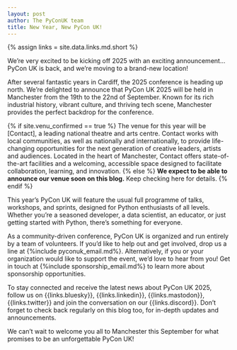```yaml
---
layout: post
author: The PyConUK team
title: New Year, New PyCon UK!
---
```


{% assign links = site.data.links.md.short %}

We’re very excited to be kicking off 2025 with an exciting announcement… PyCon
UK is back, and we’re moving to a brand-new location!

After several fantastic years in Cardiff, the 2025 conference is heading up
north. We’re delighted to announce that PyCon UK 2025 will be held in
Manchester from the 19th to the 22nd of September. Known for its rich
industrial history, vibrant culture, and thriving tech scene, Manchester
provides the perfect backdrop for the conference.

{% if site.venu_confirmed == true %}
The venue for this year will be [Contact], a leading national theatre and arts
centre. Contact works with local communities, as well as nationally and
internationally, to provide life-changing opportunities for the next generation
of creative leaders, artists and audiences. Located in the heart of Manchester,
Contact offers state-of-the-art facilities and a welcoming, accessible space
designed to facilitate collaboration, learning, and innovation.
{% else %}
**We expect to be able to announce our venue soon on this blog.** Keep checking
here for details.
{% endif %}

This year’s PyCon UK will feature the usual full programme of talks, workshops,
and sprints, designed for Python enthusiasts of all levels. Whether you’re a
seasoned developer, a data scientist, an educator, or just getting started with
Python, there’s something for everyone.

As a community-driven conference, PyCon UK is organized and run entirely by a
team of volunteers. If you’d like to help out and get involved, drop us a line
at {%include pyconuk_email.md%}. Alternatively, if you or your organization
would like to support the event, we’d love to hear from you! Get in touch at
{%include sponsorship_email.md%} to learn more about sponsorship opportunities.

To stay connected and receive the latest news about PyCon UK 2025, follow us on
{{links.bluesky}}, {{links.linkedin}}, {{links.mastodon}}, {{links.twitter}}
and join the conversation on our {{links.discord}}. Don’t forget to check back
regularly on this blog too, for in-depth updates and announcements.

We can’t wait to welcome you all to Manchester this September for what promises
to be an unforgettable PyCon UK!
